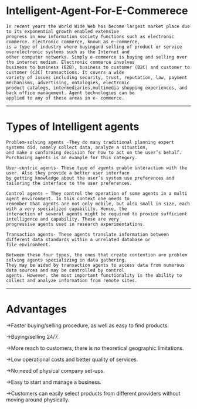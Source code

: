 # Intelligent-Agent-For-E-Commerece
    In recent years the World Wide Web has become largest market place due to its exponential growth enabled extensive 
    progress in new information society functions such as electronic commerce. Electronic commerce, known as e-commerce,
    is a type of industry where buyingand selling of product or service overelectronic systems such as the Internet and 
    other computer networks. Simply e-commerce is buying and selling over the internet medium. Electronic commerce involves
    business to business (B2B), business to customer (B2C) and customer to customer (C2C) transactions. It covers a wide 
    variety of issues including security, trust, reputation, law, payment mechanisms, advertising, ontologies, electronic 
    product catalogs, intermediaries,multimedia shopping experiences, and back office management. Agent technologies can be 
    applied to any of these areas in e- commerce.
---------------------------------------------------------------------------------------------------------------------------------
# Types of Intelligent agents

    Problem-solving agents -They do many traditional planning expert systems did, namely collect data, analyze a situation, 
    and make a conforming decision for how to act on the user’s behalf. Purchasing agents is an example for this category.
    
    User-centric agents- These type of agents enable interaction with the user. Also they provide a better user interface 
    by getting knowledge about the user’s system use preferences and tailoring the interface to the user preferences.
    
    Control agents – They control the operation of some agents in a multi agent environment. In this context one needs to 
    remember that agents are not only mobile, but also small in size, each with a very specialized capability. Hence, the 
    interaction of several agents might be required to provide sufficient intelligence and capability. These are very 
    progressive agents used in research experimentations.
    
    Transaction agents- These agents translate information between different data standards within a unrelated database or
    file environment.
    
    Between these four types, the ones that create contention are problem solving agents specializing in data gathering.
    They may be aided by transaction agents to access data from numerous data sources and may be controlled by control 
    agents. However, the most important functionality is the ability to collect and analyze information from remote sites.
 ---------------------------------------------------------------------------------------------------------------------------------
 # Advantages

->Faster buying/selling procedure, as well as easy to find products.

->Buying/selling 24/7.

->More reach to customers, there is no theoretical geographic limitations.

->Low operational costs and better quality of services.

->No need of physical company set-ups.

->Easy to start and manage a business.

->Customers can easily select products from different providers without moving
around physically.

